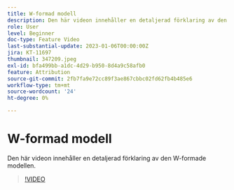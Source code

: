 ```yaml
---
title: W-formad modell
description: Den här videon innehåller en detaljerad förklaring av den W-formade modellen.
role: User
level: Beginner
doc-type: Feature Video
last-substantial-update: 2023-01-06T00:00:00Z
jira: KT-11697
thumbnail: 347209.jpeg
exl-id: bfa499bb-a1dc-4d29-b950-8d4a9c58afb0
feature: Attribution
source-git-commit: 2fb7fa9e72cc89f3ae867cbbc02fd62fb4b485e6
workflow-type: tm+mt
source-wordcount: '24'
ht-degree: 0%

---
```


# W-formad modell

Den här videon innehåller en detaljerad förklaring av den W-formade modellen.

>[!VIDEO](https://video.tv.adobe.com/v/347209/?quality=12&learn=on)
